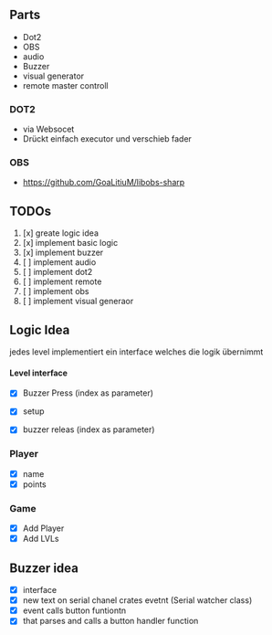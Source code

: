 ## Parts

- Dot2
- OBS
- audio
- Buzzer
- visual generator
- remote master controll

### DOT2

- via Websocet
- Drückt einfach executor und verschieb fader

### OBS
- https://github.com/GoaLitiuM/libobs-sharp

## TODOs

1. [x] greate logic idea
2. [x] implement basic logic
3. [x] implement buzzer
4. [ ] implement audio
5. [ ] implement dot2
6. [ ] implement remote
7. [ ] implement obs
8. [ ] implement visual generaor

## Logic Idea

jedes level implementiert ein interface welches die logik übernimmt

#### Level interface
- [x] Buzzer Press (index as parameter)
- [x] setup
- [x] buzzer releas (index as parameter)


### Player
- [x] name
- [x] points

### Game
- [x] Add Player
- [x] Add LVLs

## Buzzer idea

- [X] interface
- [X] new text on serial chanel crates evetnt (Serial watcher class)
- [X] event calls button funtiontn
- [X] that parses and calls a button handler function